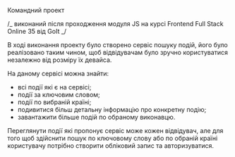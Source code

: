 Командний проект

/_ виконаний після проходження модуля JS на курсі Frontend Full Stack Online 35 від GoIt _/

В ході виконання проекту було створено сервіс пошуку подій, його було реалізовано таким чином,
щоб відвідувачам було зручно користуватися незалежно від розміру їх девайса.

На даному сервісі можна знайти:

- всі події які є на сервісі;
- події за ключовим словом;
- події по вибраній країні;
- подивитися більш детальну інформацію про конкретну подію;
- завантажити більше подій по обраному виконавцю.

Переглянути події які пропонує сервіс може кожен відвідувач, але для того щоб здійснити
пошук по ключовому слову або по обраній країні користувачу потрібно створити обліковий
запис та авторизуватися.
